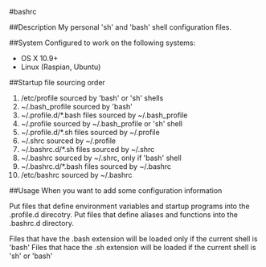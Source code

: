 #bashrc

##Description
My personal 'sh' and 'bash' shell configuration files.

##System
Configured to work on the following systems:
* OS X 10.9+
* Linux (Raspian, Ubuntu)

##Startup file sourcing order
1.  /etc/profile 
    sourced by 'bash' or 'sh' shells
2.  ~/.bash_profile
    sourced by 'bash'
3.  ~/.profile.d/*.bash files
    sourced by ~/.bash_profile
4.  ~/.profile
    sourced by ~/.bash_profile or 'sh' shell
5.  ~/.profile.d/*.sh files
    sourced by ~/.profile
6.  ~/.shrc
    sourced by ~/.profile
7.  ~/.bashrc.d/*.sh files
    sourced by ~/.shrc
8.  ~/.bashrc
    sourced by ~/.shrc, only if 'bash' shell
9.  ~/.bashrc.d/*.bash files
    sourced by ~/.bashrc
10. /etc/bashrc
    sourced by ~/.bashrc

##Usage
When you want to add some configuration information

Put files that define environment variables and startup programs into the .profile.d direcotry.
Put files that define aliases and functions into the .bashrc.d directory.

Files that have the .bash extension will be loaded only if the current shell is 'bash'
Files that hace the .sh extension will be loaded if the current shell is 'sh' or 'bash'
